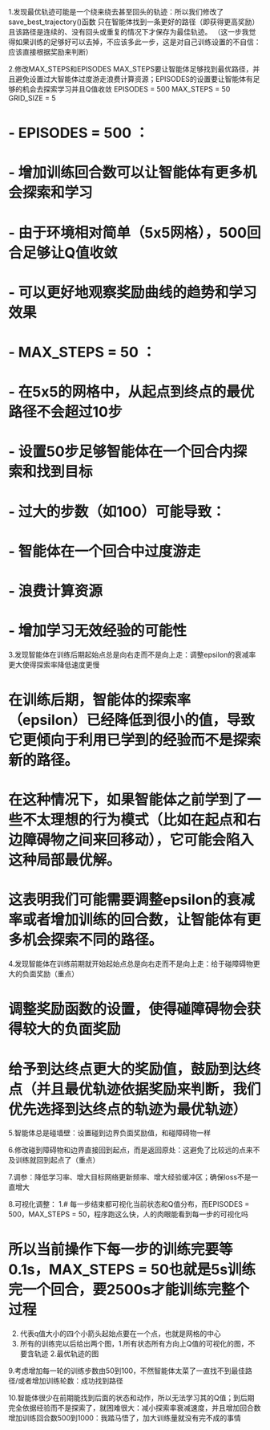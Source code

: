 1.发现最优轨迹可能是一个绕来绕去甚至回头的轨迹：所以我们修改了save_best_trajectory()函数
只在智能体找到一条更好的路径（即获得更高奖励）且该路径是连续的、没有回头或重复的情况下才保存为最佳轨迹。
（这一步我觉得如果训练的足够好可以去掉，不应该多此一步，这是对自己训练设置的不自信：应该直接根据奖励来判断）

2.修改MAX_STEPS和EPISODES
MAX_STEPS要让智能体足够找到最优路径，并且避免设置过大智能体过度游走浪费计算资源；EPISODES的设置要让智能体有足够的机会去探索学习并且Q值收敛
EPISODES = 500
MAX_STEPS = 50
GRID_SIZE = 5
# - EPISODES = 500 ：
# - 增加训练回合数可以让智能体有更多机会探索和学习
# - 由于环境相对简单（5x5网格），500回合足够让Q值收敛
# - 可以更好地观察奖励曲线的趋势和学习效果

# - MAX_STEPS = 50 ：
# - 在5x5的网格中，从起点到终点的最优路径不会超过10步
# - 设置50步足够智能体在一个回合内探索和找到目标
# - 过大的步数（如100）可能导致：
#   - 智能体在一个回合中过度游走
#   - 浪费计算资源
#   - 增加学习无效经验的可能性

3.发现智能体在训练后期起始点总是向右走而不是向上走：调整epsilon的衰减率更大使得探索率降低速度更慢
# 在训练后期，智能体的探索率（epsilon）已经降低到很小的值，导致它更倾向于利用已学到的经验而不是探索新的路径。
# 在这种情况下，如果智能体之前学到了一些不太理想的行为模式（比如在起点和右边障碍物之间来回移动），它可能会陷入这种局部最优解。
# 这表明我们可能需要调整epsilon的衰减率或者增加训练的回合数，让智能体有更多机会探索不同的路径。

4.发现智能体在训练前期就开始起始点总是向右走而不是向上走：给于碰障碍物更大的负面奖励（重点）     
# 调整奖励函数的设置，使得碰障碍物会获得较大的负面奖励
# 给予到达终点更大的奖励值，鼓励到达终点（并且最优轨迹依据奖励来判断，我们优先选择到达终点的轨迹为最优轨迹）

5.智能体总是碰墙壁：设置碰到边界负面奖励值，和碰障碍物一样

6.修改碰到障碍物和边界直接回到起点，而是返回原处：这避免了比较远的点来不及训练就回到起点了（重点）

7.调参：降低学习率、增大目标网络更新频率、增大经验缓冲区；确保loss不是一直增大

8.可视化调整：
1.# 每一步结束都可视化当前状态和Q值分布，而EPISODES = 500，MAX_STEPS = 50，程序跑这么快，人的肉眼能看到每一步的可视化吗
# 所以当前操作下每一步的训练完要等0.1s，MAX_STEPS = 50也就是5s训练完一个回合，要2500s才能训练完整个过程
2. 代表q值大小的四个小箭头起始点要在一个点，也就是网格的中心
3. 所有的训练完以后给出两个图，1.所有状态所有方向上Q值的可视化的图，不要含轨迹 2.最优轨迹的图

9.考虑增加每一轮的训练步数由50到100，不然智能体太菜了一直找不到最佳路径/或者增加训练轮数：成功找到路径

10.智能体很少在前期能找到后面的状态和动作，所以无法学习其的Q值；到后期完全依据经验而不是探索了，就困难很大：减小探索率衰减速度，并且增加回合数
增加训练回合数500到1000：我踏马悟了，加大训练量就没有完不成的事情
